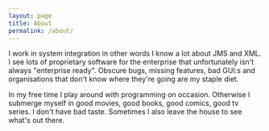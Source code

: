 ```yaml
---
layout: page
title: About
permalink: /about/
---
```


I work in system integration in other words I know a lot about JMS and XML. I see lots of proprietary software for the enterprise that unfortunately isn't always "enterprise ready". Obscure bugs, missing features, bad GUI:s and organisations that don't know where they're going are my staple diet.

In my free time I play around with programming on occasion. Otherwise I submerge myself in good movies, good books, good comics, good tv series. I don't have bad taste. Sometimes I also leave the house to see what's out there.

<!--
This is the base Jekyll theme. You can find out more info about customizing your Jekyll theme, as well as basic Jekyll usage documentation at [jekyllrb.com](http://jekyllrb.com/)

You can find the source code for the Jekyll new theme at: [github.com/jglovier/jekyll-new](https://github.com/jglovier/jekyll-new)

You can find the source code for Jekyll at [github.com/jekyll/jekyll](https://github.com/jekyll/jekyll)
-->